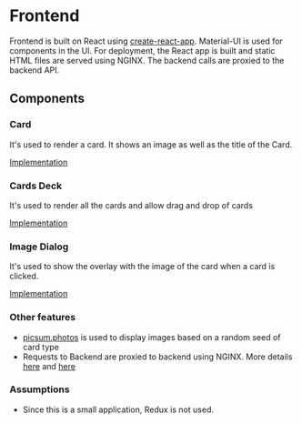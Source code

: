# Frontend

Frontend is built on React using [create-react-app](https://create-react-app.dev/). Material-UI is used for components in the UI. For deployment, the React app is built and static HTML files are served using NGINX. The backend calls are proxied to the backend API.

## Components

### Card

It's used to render a card. It shows an image as well as the title of the Card.

[Implementation](./src/features/card/Card.tsx)
### Cards Deck

It's used to render all the cards and allow drag and drop of cards

[Implementation](./src/features/cards-deck/CardsDeck.tsx)

### Image Dialog

It's used to show the overlay with the image of the card when a card is clicked.

[Implementation](./src/features/image-dialog/ImageDialog.tsx)

### Other features

 - [picsum.photos](picsum.photos) is used to display images based on a random seed of card type
 - Requests to Backend are proxied to backend using NGINX. More details [here](./nginx/default.conf.template) and [here](./Dockerfile)

### Assumptions

 - Since this is a small application, Redux is not used.